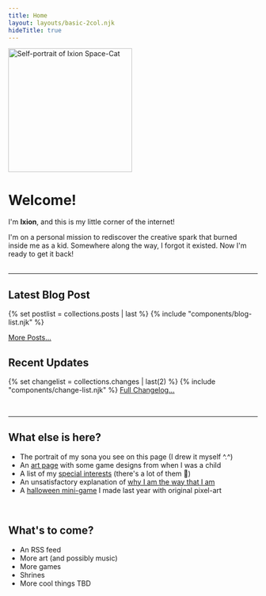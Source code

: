 ```yaml
---
title: Home
layout: layouts/basic-2col.njk
hideTitle: true
---
```


<img src="/images/art/ixion-portrait-500.jpg" alt="Self-portrait of Ixion Space-Cat" width=250px class="float-right border-image">

# Welcome!

I'm **Ixion**, and this is my little corner of the internet!

I'm on a personal mission to rediscover the creative spark that burned inside me as a kid. Somewhere along the way, I forgot it existed. Now I'm ready to get it back!
<br>
<br>

---

## Latest Blog Post

{% set postlist = collections.posts | last %}
{% include "components/blog-list.njk" %}

[More Posts...](/blog/)

## Recent Updates

{% set changelist = collections.changes | last(2) %}
{% include "components/change-list.njk" %}
[Full Changelog...](/changelog/)

<br>

---

## What else is here?

- The portrait of my sona you see on this page (I drew it myself ^.^)
- An [art page](/art/) with some game designs from when I was a child
- A list of my [special interests](/interests/) (there's a lot of them 🤯)
- An unsatisfactory explanation of [why I am the way that I am](/about/)
- A [halloween mini-game](/events/2024/halloween/) I made last year with original pixel-art
<div>
  <img src="/images/share/ghost.gif" alt="">
  <img src="/images/share/pumpkin1.png" alt="">
  <img src="/images/share/zombie.gif" alt="">
  <img src="/images/share/skeleton.gif" alt="">
</div>

## What's to come?

- An RSS feed
- More art (and possibly music)
- More games
- Shrines
- More cool things TBD
